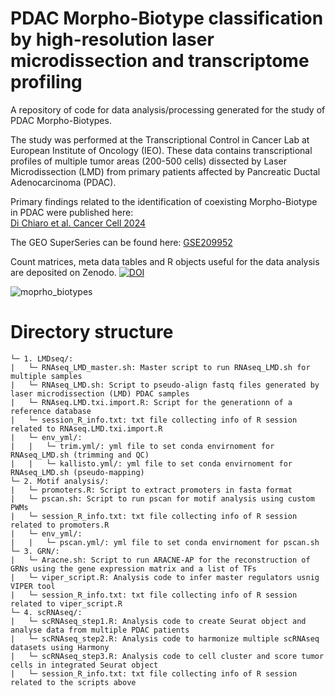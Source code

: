 # PDAC Morpho-Biotype classification by high-resolution laser microdissection and transcriptome profiling
A repository of code for data analysis/processing generated for the study of PDAC Morpho-Biotypes.

The study was performed at the Transcriptional Control in Cancer Lab at European Institute of Oncology (IEO). These data contains transcriptional profiles of multiple tumor areas (200-500 cells) dissected by Laser Microdissection (LMD) from primary patients affected by Pancreatic Ductal Adenocarcinoma (PDAC).

Primary findings related to the identification of coexisting Morpho-Biotype in PDAC were published here:             
[Di Chiaro et al. Cancer Cell 2024](https://www.cell.com/cancer-cell/fulltext/S1535-6108(24)00079-5)

The GEO SuperSeries can be found here: [GSE209952](http://www.ncbi.nlm.nih.gov/geo/query/acc.cgi?acc=GSE209952) 

Count matrices, meta data tables and R objects useful for the data analysis are deposited on Zenodo.
[![DOI](https://zenodo.org/badge/DOI/10.5281/zenodo.12680172.svg)](https://doi.org/10.5281/zenodo.12680172)

![moprho_biotypes](https://github.com/user-attachments/assets/f45c1fa8-02a8-4bc7-bab7-07ce1bfb2ac9)

# Directory structure
```
└─ 1. LMDseq/:
|   └─ RNAseq_LMD_master.sh: Master script to run RNAseq_LMD.sh for multiple samples
|   └─ RNAseq_LMD.sh: Script to pseudo-align fastq files generated by laser microdissection (LMD) PDAC samples
|   └─ RNAseq.LMD.txi.import.R: Script for the generationn of a reference database
|   └─ session_R_info.txt: txt file collecting info of R session related to RNAseq.LMD.txi.import.R
|   └─ env_yml/:
|   |   └─ trim.yml/: yml file to set conda envirnoment for RNAseq_LMD.sh (trimming and QC)
|   |   └─ kallisto.yml/: yml file to set conda envirnoment for RNAseq_LMD.sh (pseudo-mapping)
└─ 2. Motif analysis/:
|   └─ promoters.R: Script to extract promoters in fasta format
|   └─ pscan.sh: Script to run pscan for motif analysis using custom PWMs
|   └─ session_R_info.txt: txt file collecting info of R session related to promoters.R
|   └─ env_yml/:
|   |   └─ pscan.yml/: yml file to set conda envirnoment for pscan.sh
└─ 3. GRN/:
|   └─ Aracne.sh: Script to run ARACNE-AP for the reconstruction of GRNs using the gene expression matrix and a list of TFs
|   └─ viper_script.R: Analysis code to infer master regulators usnig VIPER tool
|   └─ session_R_info.txt: txt file collecting info of R session related to viper_script.R
└─ 4. scRNAseq/:
|   └─ scRNAseq_step1.R: Analysis code to create Seurat object and analyse data from multiple PDAC patients 
|   └─ scRNAseq_step2.R: Analysis code to harmonize multiple scRNAseq datasets using Harmony
|   └─ scRNAseq_step3.R: Analysis code to cell cluster and score tumor cells in integrated Seurat object
|   └─ session_R_info.txt: txt file collecting info of R session related to the scripts above
```
